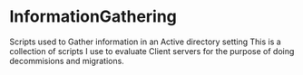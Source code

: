 # InformationGathering
Scripts used to Gather information in an Active directory setting
This is a collection of scripts I use to evaluate Client servers for the purpose of doing decommisions and migrations.
